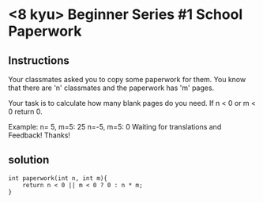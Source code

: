 # <8 kyu> Beginner Series #1 School Paperwork

## Instructions

Your classmates asked you to copy some paperwork for them. You know that there are 'n' classmates and the paperwork has 'm' pages.

Your task is to calculate how many blank pages do you need. If n < 0 or m < 0 return 0.

Example:
n= 5, m=5: 25
n=-5, m=5:  0
Waiting for translations and Feedback! Thanks!

## solution

```
int paperwork(int n, int m){
    return n < 0 || m < 0 ? 0 : n * m;
}
```
